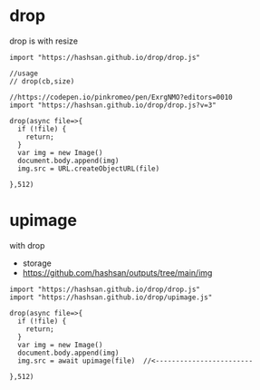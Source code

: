 # drop
drop is with resize
```
import "https://hashsan.github.io/drop/drop.js"
```
```
//usage
// drop(cb,size)

//https://codepen.io/pinkromeo/pen/ExrgNMO?editors=0010
import "https://hashsan.github.io/drop/drop.js?v=3"

drop(async file=>{
  if (!file) {
    return;
  }
  var img = new Image()
  document.body.append(img)
  img.src = URL.createObjectURL(file)

},512)
```

# upimage
with drop

- storage
- https://github.com/hashsan/outputs/tree/main/img

```
import "https://hashsan.github.io/drop/drop.js"
import "https://hashsan.github.io/drop/upimage.js"

drop(async file=>{
  if (!file) {
    return;
  }
  var img = new Image()
  document.body.append(img)
  img.src = await upimage(file)  //<------------------------

},512)

```
